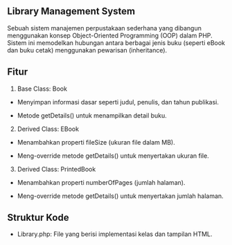 ## Library Management System
Sebuah sistem manajemen perpustakaan sederhana yang dibangun menggunakan konsep Object-Oriented Programming (OOP) dalam PHP. Sistem ini memodelkan hubungan antara berbagai jenis buku (seperti eBook dan buku cetak) menggunakan pewarisan (inheritance).

## Fitur
1. Base Class: Book

- Menyimpan informasi dasar seperti judul, penulis, dan tahun publikasi.

- Metode getDetails() untuk menampilkan detail buku.

2. Derived Class: EBook

- Menambahkan properti fileSize (ukuran file dalam MB).

- Meng-override metode getDetails() untuk menyertakan ukuran file.

3. Derived Class: PrintedBook

- Menambahkan properti numberOfPages (jumlah halaman).

- Meng-override metode getDetails() untuk menyertakan jumlah halaman.

## Struktur Kode
- Library.php: File yang berisi implementasi kelas dan tampilan HTML.
